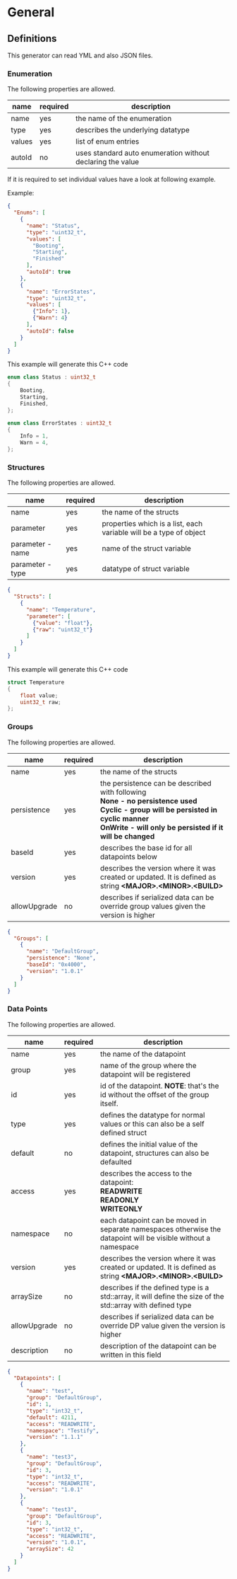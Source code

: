 # General

## Definitions

This generator can read YML and also JSON files.

### Enumeration

The following properties are allowed.

| name   | required | description                                                |
|--------|----------|------------------------------------------------------------|
| name   | yes      | the name of the enumeration                                |
| type   | yes      | describes the underlying datatype                          |
| values | yes      | list of enum entries                                       |
| autoId | no       | uses standard auto enumeration without declaring the value |

If it is required to set individual values have a look at following example.

Example:

```json
{
  "Enums": [
    {
      "name": "Status",
      "type": "uint32_t",
      "values": [
        "Booting",
        "Starting",
        "Finished"
      ],
      "autoId": true
    },
    {
      "name": "ErrorStates",
      "type": "uint32_t",
      "values": [
        {"Info": 1},
        {"Warn": 4}
      ],
      "autoId": false
    }
  ]
}
```

This example will generate this C++ code

```c++
enum class Status : uint32_t
{
    Booting,
    Starting,
    Finished,
};

enum class ErrorStates : uint32_t
{
    Info = 1,
    Warn = 4,
};
```

### Structures

The following properties are allowed.

| name             | required | description                                                        |
|------------------|----------|--------------------------------------------------------------------|
| name             | yes      | the name of the structs                                            |
| parameter        | yes      | properties which is a list, each variable will be a type of object |
| parameter - name | yes      | name of the struct variable                                        |
| parameter - type | yes      | datatype of struct variable                                        |

```json
{
  "Structs": [
    {
      "name": "Temperature",
      "parameter": [
        {"value": "float"},
        {"raw": "uint32_t"}
      ]
    }
  ]
}
```

This example will generate this C++ code

```c++
struct Temperature
{
    float value;
    uint32_t raw;
};
```

### Groups

The following properties are allowed.

| name          | required | description                                                                                                                                                                                         |
|---------------|----------|-----------------------------------------------------------------------------------------------------------------------------------------------------------------------------------------------------|
| name          | yes      | the name of the structs                                                                                                                                                                             |
| persistence   | yes      | the persistence can be described with following<br/>**None - no persistence used<br/>Cyclic - group will be persisted in cyclic manner<br/>OnWrite - will only be persisted if it will be changed** |
| baseId        | yes      | describes the base id for all datapoints below                                                                                                                                                      |
| version       | yes      | describes the version where it was created or updated. It is defined as string **\<MAJOR>.\<MINOR>.\<BUILD>**                                                                                       |
| allowUpgrade  | no       | describes if serialized data can be override group values given the version is higher                                                                                                               |


```json
{
  "Groups": [
    {
      "name": "DefaultGroup",
      "persistence": "None",
      "baseId": "0x4000",
      "version": "1.0.1"
    }
  ]
}
```

### Data Points

The following properties are allowed.

| name         | required | description                                                                                                    |
|--------------|----------|----------------------------------------------------------------------------------------------------------------|
| name         | yes      | the name of the datapoint                                                                                      |
| group        | yes      | name of the group where the datapoint will be registered                                                       |
| id           | yes      | id of the datapoint. **NOTE**: that's the id without the offset of the group itself.                           |
| type         | yes      | defines the datatype for normal values or this can also be a self defined struct                               |
| default      | no       | defines the initial value of the datapoint, structures can also be defaulted                                   |
| access       | yes      | describes the access to the datapoint:**<br/>READWRITE<br/>READONLY<br/>WRITEONLY**                            |
| namespace    | no       | each datapoint can be moved in separate namespaces otherwise the datapoint will be visible without a namespace |
| version      | yes      | describes the version where it was created or updated. It is defined as string **\<MAJOR>.\<MINOR>.\<BUILD>**  |
| arraySize    | no       | describes if the defined type is a std::array, it will define the size of the std::array with defined type     |
| allowUpgrade | no       | describes if serialized data can be override DP value given the version is higher                              |
| description  | no       | description of the datapoint can be written in this field                                                      |

```json
{
  "Datapoints": [
    {
      "name": "test",
      "group": "DefaultGroup",
      "id": 1,
      "type": "int32_t",
      "default": 4211,
      "access": "READWRITE",
      "namespace": "Testify",
      "version": "1.1.1"
    },
    {
      "name": "test3",
      "group": "DefaultGroup",
      "id": 3,
      "type": "int32_t",
      "access": "READWRITE",
      "version": "1.0.1"
    },
    {
      "name": "test3",
      "group": "DefaultGroup",
      "id": 3,
      "type": "int32_t",
      "access": "READWRITE",
      "version": "1.0.1",
      "arraySize": 42
    }
  ]
}

```
